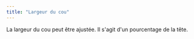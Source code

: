 ```yaml
---
title: "Largeur du cou"
---
```


La largeur du cou peut être ajustée. Il s'agit d'un pourcentage de la tête.




